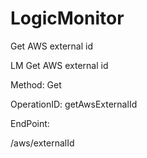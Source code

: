 #     LogicMonitor


Get AWS external id

LM Get AWS external id

Method: Get

OperationID: getAwsExternalId

EndPoint:

/aws/externalId
